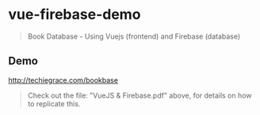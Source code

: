 # vue-firebase-demo

> Book Database - Using Vuejs (frontend) and Firebase (database)

## Demo
http://techiegrace.com/bookbase

> Check out the file: "VueJS & Firebase.pdf" above, for details on how to replicate this.
